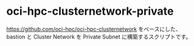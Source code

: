 # oci-hpc-clusternetwork-private
https://github.com/oci-hpc/oci-hpc-clusternetwork をベースにした、 bastion と Cluster Network を Private Subnet に構築するスクリプトです。
